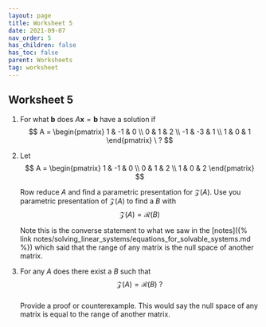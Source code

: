```yaml
---
layout: page
title: Worksheet 5
date: 2021-09-07
nav_order: 5
has_children: false
has_toc: false
parent: Worksheets
tag: worksheet
---
```


## Worksheet 5

1. For what $\mathbf{b}$ does $A \mathbf{x} = \mathbf{b}$ have a solution if 
$$
    A = 
    \begin{pmatrix}
        1 & -1 & 0 \\
        0 & 1 & 2 \\
        -1 & -3 & 1 \\
        1 & 0 & 1
    \end{pmatrix} \ ?
$$

2. Let
$$
    A = 
    \begin{pmatrix}
        1 & -1 & 0 \\
        0 & 1 & 2 \\
        1 & 0 & 2
    \end{pmatrix}
$$

    Row reduce $A$ and find a parametric presentation for $\mathcal Z(A)$. Use you parametric presentation 
    of $\mathcal Z(A)$ to find a $B$ with 
    $$
        \mathcal Z(A) = \mathcal R(B)
    $$

    Note this is the converse statement to what we saw in the 
    [notes]({% link notes/solving_linear_systems/equations_for_solvable_systems.md %}) 
    which said that the range of any matrix is the null space of another matrix. 

3. For any $A$ does there exist a $B$ such that 
$$
    \mathcal Z(A) = \mathcal R(B) \ ?
$$  
Provide a proof or counterexample. This would say the null space of any matrix is equal to the 
range of another matrix. 